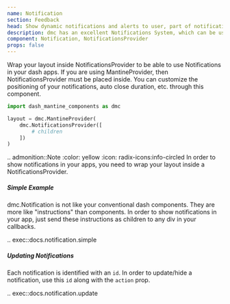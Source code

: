 ```yaml
---
name: Notification
section: Feedback
head: Show dynamic notifications and alerts to user, part of notifications system.
description: dmc has an excellent Notifications System, which can be used to generate client side notifications.
component: Notification, NotificationsProvider
props: false
---
```


Wrap your layout inside NotificationsProvider to be able to use Notifications in your dash apps. If you are using MantineProvider, then NotificationsProvider must be placed inside.
You can customize the positioning of your notifications, auto close duration, etc. through this component.

```python
import dash_mantine_components as dmc

layout = dmc.MantineProvider(
    dmc.NotificationsProvider([
        # children
    ])
)
```

.. admonition::Note
    :color: yellow
    :icon: radix-icons:info-circled
    In order to show notifications in your apps, you need to wrap your layout inside a NotificationsProvider.

##### Simple Example

dmc.Notification is not like your conventional dash components. They are more like "instructions" than components. 
In order to show notifications in your app, just send these instructions as children to any div in your callbacks.

.. exec::docs.notification.simple

##### Updating Notifications

Each notification is identified with an `id`. In order to update/hide a notification, use this `id` along with the 
`action` prop.

.. exec::docs.notification.update

